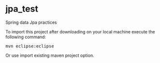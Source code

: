 jpa_test
========

Spring data Jpa practices 


To import this project after downloading on your local machine execute the following command:

<pre>
mvn eclipse:eclipse
</pre>

Or use import existing maven project option.
